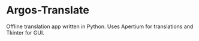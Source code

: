 # Argos-Translate

Offline translation app written in Python. Uses Apertium for translations and Tkinter for GUI.

